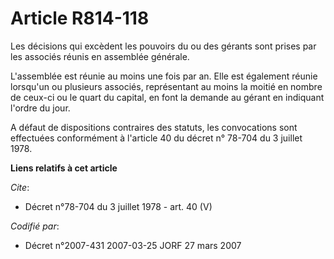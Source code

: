 # Article R814-118

Les décisions qui excèdent les pouvoirs du ou des gérants sont prises par les associés réunis en assemblée générale. 

L'assemblée est réunie au moins une fois par an. Elle est également réunie lorsqu'un ou plusieurs associés, représentant au
moins la moitié en nombre de ceux-ci ou le quart du capital, en font la demande au gérant en indiquant l'ordre du jour. 

A défaut de dispositions contraires des statuts, les convocations sont effectuées conformément à l'article 40 du décret n°
78-704 du 3 juillet 1978.

**Liens relatifs à cet article**

_Cite_:

  - Décret n°78-704 du 3 juillet 1978 - art. 40 (V)

_Codifié par_:

  - Décret n°2007-431 2007-03-25 JORF 27 mars 2007

